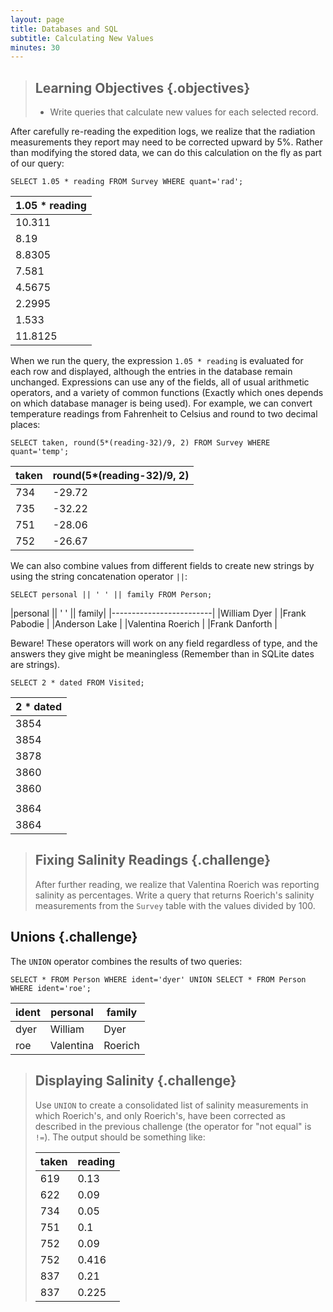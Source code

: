 ```yaml
---
layout: page
title: Databases and SQL
subtitle: Calculating New Values
minutes: 30
---
```

> ## Learning Objectives {.objectives}
>
> *   Write queries that calculate new values for each selected record.

After carefully re-reading the expedition logs,
we realize that the radiation measurements they report
may need to be corrected upward by 5%.
Rather than modifying the stored data,
we can do this calculation on the fly
as part of our query:

~~~ {.sql}
SELECT 1.05 * reading FROM Survey WHERE quant='rad';
~~~

|1.05 * reading|
|--------------|
|10.311        |
|8.19          |
|8.8305        |
|7.581         |
|4.5675        |
|2.2995        |
|1.533         |
|11.8125       |

When we run the query,
the expression `1.05 * reading` is evaluated for each row and displayed, 
although the entries in the database remain unchanged.
Expressions can use any of the fields,
all of usual arithmetic operators,
and a variety of common functions
(Exactly which ones depends on which database manager is being used).
For example,
we can convert temperature readings from Fahrenheit to Celsius
and round to two decimal places:

~~~ {.sql}
SELECT taken, round(5*(reading-32)/9, 2) FROM Survey WHERE quant='temp';
~~~

|taken|round(5\*(reading-32)/9, 2)|
|-----|---------------------------|
|734  |-29.72                     |
|735  |-32.22                     |
|751  |-28.06                     |
|752  |-26.67                     |

We can also combine values from different fields to create new strings by using the string concatenation operator `||`:

~~~ {.sql}
SELECT personal || ' ' || family FROM Person;
~~~

|personal || ' ' || family|
|-------------------------|
|William Dyer             |
|Frank Pabodie            |
|Anderson Lake            |
|Valentina Roerich        |
|Frank Danforth           |

Beware! These operators will work on any field regardless of type, and the answers they give
might be meaningless (Remember than in SQLite dates are strings).

~~~ {.sql}
SELECT 2 * dated FROM Visited;
~~~

|2 * dated|
|-------------------------|
|3854 |
|3854|
|3878|
|3860|
|3860|
| |
|3864|
|3864|

> ## Fixing Salinity Readings {.challenge}
>
> After further reading,
> we realize that Valentina Roerich
> was reporting salinity as percentages.
> Write a query that returns Roerich's salinity measurements
> from the `Survey` table
> with the values divided by 100.

## Unions {.challenge}

The `UNION` operator combines the results of two queries:

~~~ {.sql}
SELECT * FROM Person WHERE ident='dyer' UNION SELECT * FROM Person WHERE ident='roe';
~~~

|ident|personal |family |
|-----|-------- |-------|
|dyer |William  |Dyer   |
|roe  |Valentina|Roerich|

> ## Displaying Salinity {.challenge}
> Use `UNION` to create a consolidated list of salinity measurements
> in which Roerich's, and only Roerich's,
> have been corrected as described in the previous challenge
> (the operator for "not equal" is `!=`).
> The output should be something like:
>
> |taken|reading|
> |-----|-------|
> |619  |0.13   |
> |622  |0.09   |
> |734  |0.05   |
> |751  |0.1    |
> |752  |0.09   |
> |752  |0.416  |
> |837  |0.21   |
> |837  |0.225  |
